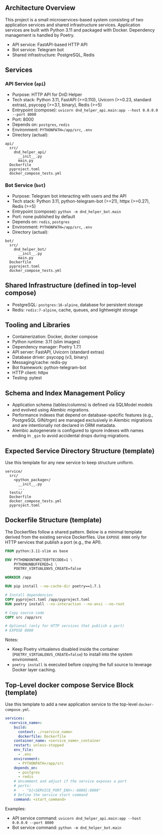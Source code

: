 ## Architecture Overview

This project is a small microservices-based system consisting of two application services and shared infrastructure services. Application services are built with Python 3.11 and packaged with Docker. Dependency management is handled by Poetry.

- API service: FastAPI-based HTTP API
- Bot service: Telegram bot
- Shared infrastructure: PostgreSQL, Redis

## Services

### API Service (`api`)
- Purpose: HTTP API for DnD Helper
- Tech stack: Python 3.11, FastAPI (>=0.110), Uvicorn (>=0.23, standard extras), psycopg (>=3.1, binary), Redis (>=5)
- Entrypoint (compose): `uvicorn dnd_helper_api.main:app --host 0.0.0.0 --port 8000`
- Port: 8000
- Depends on: `postgres`, `redis`
- Environment: `PYTHONPATH=/app/src`, `.env`
- Directory (actual):
```
api/
  src/
    dnd_helper_api/
      __init__.py
      main.py
  Dockerfile
  pyproject.toml
  docker_compose_tests.yml
```

### Bot Service (`bot`)
- Purpose: Telegram bot interacting with users and the API
- Tech stack: Python 3.11, python-telegram-bot (>=21), httpx (>=0.27), Redis (>=5)
- Entrypoint (compose): `python -m dnd_helper_bot.main`
- Port: none published by default
- Depends on: `redis`, `postgres`
- Environment: `PYTHONPATH=/app/src`, `.env`
- Directory (actual):
```
bot/
  src/
    dnd_helper_bot/
      __init__.py
      main.py
  Dockerfile
  pyproject.toml
  docker_compose_tests.yml
```

## Shared Infrastructure (defined in top-level compose)
- PostgreSQL: `postgres:16-alpine`, database for persistent storage
- Redis: `redis:7-alpine`, cache, queues, and lightweight storage

## Tooling and Libraries
- Containerization: Docker, docker compose
- Python runtime: 3.11 (slim images)
- Dependency manager: Poetry 1.7.1
- API server: FastAPI, Uvicorn (standard extras)
- Database driver: psycopg (v3, binary)
- Messaging/cache: redis-py
- Bot framework: python-telegram-bot
- HTTP client: httpx
- Testing: pytest

## Schema and Index Management Policy
- Application schema (tables/columns) is defined via SQLModel models and evolved using Alembic migrations.
- Performance indexes that depend on database-specific features (e.g., PostgreSQL GIN/trgm) are managed exclusively in Alembic migrations and are intentionally not declared in ORM metadata.
- Alembic autogenerate is configured to ignore indexes with names ending in `_gin` to avoid accidental drops during migrations.

## Expected Service Directory Structure (template)
Use this template for any new service to keep structure uniform.
```
service/
  src/
    <python_package>/
      __init__.py
      ...
  tests/
  Dockerfile
  docker_compose_tests.yml
  pyproject.toml
```

## Dockerfile Structure (template)
The Dockerfiles follow a shared pattern. Below is a minimal template derived from the existing service Dockerfiles. Use `EXPOSE 8000` only for HTTP services that publish a port (e.g., the API).
```Dockerfile
FROM python:3.11-slim as base

ENV PYTHONDONTWRITEBYTECODE=1 \
    PYTHONUNBUFFERED=1 \
    POETRY_VIRTUALENVS_CREATE=false

WORKDIR /app

RUN pip install --no-cache-dir poetry==1.7.1

# Install dependencies
COPY pyproject.toml /app/pyproject.toml
RUN poetry install --no-interaction --no-ansi --no-root

# Copy source code
COPY src /app/src

# Optional (only for HTTP services that publish a port)
# EXPOSE 8000
```

Notes:
- Keep Poetry virtualenvs disabled inside the container (`POETRY_VIRTUALENVS_CREATE=false`) to install into the system environment.
- `poetry install` is executed before copying the full source to leverage Docker layer caching.

## Top-Level docker compose Service Block (template)
Use this template to add a new application service to the top-level `docker-compose.yml`.
```yaml
services:
  <service_name>:
    build:
      context: ./<service_name>
      dockerfile: Dockerfile
    container_name: <service_name>_container
    restart: unless-stopped
    env_file:
      - .env
    environment:
      - PYTHONPATH=/app/src
    depends_on:
      - postgres
      - redis
    # Uncomment and adjust if the service exposes a port
    # ports:
    #   - "${<SERVICE_PORT_ENV>:-8080}:8080"
    # Define the service start command
    command: <start_command>
```

Examples:
- API service command: `uvicorn dnd_helper_api.main:app --host 0.0.0.0 --port 8000`
- Bot service command: `python -m dnd_helper_bot.main`

